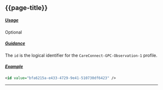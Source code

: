 ## {{page-title}}

<h5><ins>Usage</ins></h5>

<span class="mro-circle optional" title="optional"></span> Optional


<h5><ins>Guidance</ins></h5>

The `id` is the logical identifier for the `CareConnect-GPC-Observation-1` profile.

<h5><ins>Example</ins></h5>

```xml
<id value="bfa6215a-e433-4729-9e41-510730df6423" />
```

---